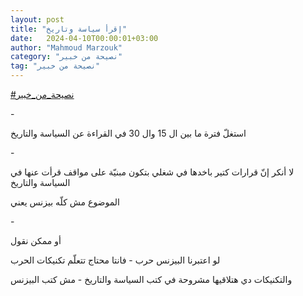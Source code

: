 ```yaml
---
layout: post
title: "إقرأ سياسة وتاريخ"
date:   2024-04-10T00:00:01+03:00
author: "Mahmoud Marzouk"
category: "نصيحة من خبير"
tag: "نصيحة من خبير"
---
```



[<u>\#نصيحة\_من\_خبير</u>](https://www.facebook.com/hashtag/%D9%86%D8%B5%D9%8A%D8%AD%D8%A9_%D9%85%D9%86_%D8%AE%D8%A8%D9%8A%D8%B1?__eep__=6&__cft__%5b0%5d=AZVYDj3kLrZWCDS3fb5R3XMUuexnXmqeoeC3fIDbDvA9HQxltrlWz0nqOX8YFuhsPMaC1uD48NeqFuRBorbdvI9CFBqYToh5cC7w4UyiVK86ci_SGJ4dgxUB_VBSSPojFkqoyNVwaLV20Drx4V1l0uyXDAtfhA4JeOYnd2qLCB0UrQ&__tn__=*NK-R)

\-

استغلّ فترة ما بين ال 15 وال 30 في القراءة عن السياسة
والتاريخ

\-

لا أنكر إنّ قرارات كتير باخدها في شغلي بتكون مبنيّة على
مواقف قرأت عنها في السياسة والتاريخ

الموضوع مش كلّه بيزنس يعني

\-

أو ممكن نقول

لو اعتبرنا البيزنس حرب - فانتا محتاج تتعلّم تكنيكات
الحرب

والتكنيكات دي هتلاقيها مشروحة في كتب السياسة والتاريخ -
مش كتب البيزنس
